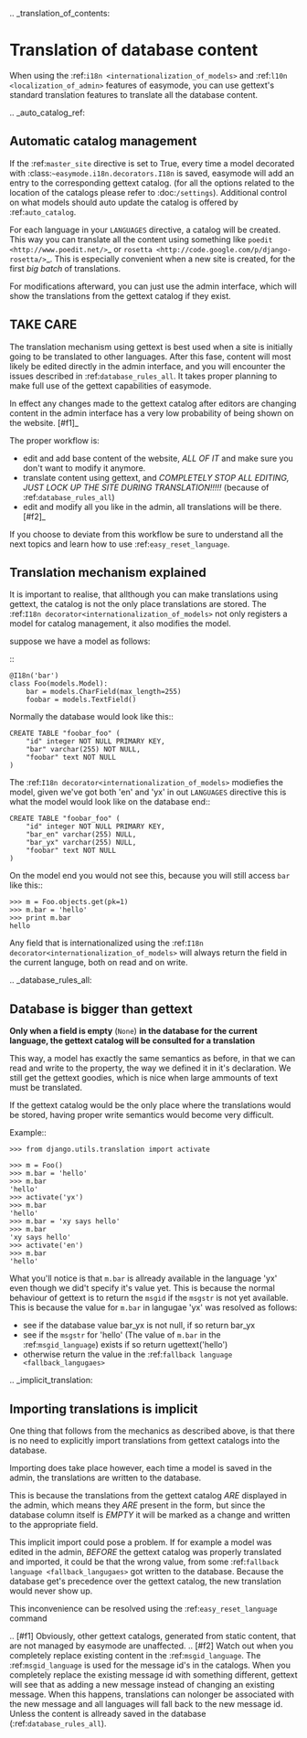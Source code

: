 .. _translation_of_contents:

Translation of database content
===============================

When using the :ref:`i18n <internationalization_of_models>` and 
:ref:`l10n <localization_of_admin>` features of easymode, you can use gettext's
standard translation features to translate all the database content.

.. _auto_catalog_ref:

Automatic catalog management
----------------------------

If the :ref:`master_site` directive is set to True, every time a model decorated
with :class:`~easymode.i18n.decorators.I18n` is saved, easymode will add an 
entry to the corresponding gettext catalog. (for all the options related to the 
location of the catalogs please refer to :doc:`/settings`). Additional control 
on what models should auto update the catalog is offered by :ref:`auto_catalog`.


For each language in your ``LANGUAGES`` directive, a catalog will be created.
This way you can translate all the content using something like 
`poedit <http://www.poedit.net/>`_ or 
`rosetta <http://code.google.com/p/django-rosetta/>`_. This is especially
convenient when a new site is created, for the first *big batch* of translations.

For modifications afterward, you can just use the admin interface, which will
show the translations from the gettext catalog if they exist.

TAKE CARE
---------

The translation mechanism using gettext is best used when a site is initially
going to be translated to other languages. After this fase, content will most likely be
edited directly in the admin interface, and you will encounter the issues described in
:ref:`database_rules_all`. It takes proper planning to make full use of the
gettext capabilities of easymode. 

In effect any changes made to the gettext
catalog after editors are changing content in the admin interface
has a very low probability of being shown on the website. [#f1]_

The proper workflow is:

- edit and add base content of the website, *ALL OF IT* and make sure you don't want to modify it anymore.
- translate content using gettext, and *COMPLETELY STOP ALL EDITING, JUST 
  LOCK UP THE SITE DURING TRANSLATION!!!!!* (because of :ref:`database_rules_all`)
- edit and modify all you like in the admin, all translations will be there. [#f2]_
  

If you choose to deviate from this workflow be sure to understand all the next topics
and learn how to use :ref:`easy_reset_language`.

Translation mechanism explained
-------------------------------

It is important to realise, that allthough you can make translations using gettext,
the catalog is not the only place translations are stored. The 
:ref:`I18n decorator<internationalization_of_models>` not only registers a model
for catalog management, it also modifies the model.

suppose we have a model as follows:

::

    @I18n('bar')
    class Foo(models.Model):
        bar = models.CharField(max_length=255)
        foobar = models.TextField()

Normally the database would look like this::

    CREATE TABLE "foobar_foo" (
        "id" integer NOT NULL PRIMARY KEY,
        "bar" varchar(255) NOT NULL,
        "foobar" text NOT NULL
    )

The :ref:`I18n decorator<internationalization_of_models>` modiefies the model,
given we've got both 'en' and 'yx' in out ``LANGUAGES`` directive this is what
the model would look like on the database end::

    CREATE TABLE "foobar_foo" (
        "id" integer NOT NULL PRIMARY KEY,
        "bar_en" varchar(255) NULL,
        "bar_yx" varchar(255) NULL,
        "foobar" text NOT NULL
    )

On the model end you would not see this, because you will still access ``bar`` 
like this::

    >>> m = Foo.objects.get(pk=1)
    >>> m.bar = 'hello'
    >>> print m.bar
    hello

Any field that is internationalized using the 
:ref:`I18n decorator<internationalization_of_models>` will always return the 
field in the current languge, both on read and on write.

.. _database_rules_all:

Database is bigger than gettext
-------------------------------

**Only when a field is empty** (``None``) **in the database for the current language, the
gettext catalog will be consulted for a translation**

This way, a model has exactly the same semantics as before, in that we can read
and write to the property, the way we defined it in it's declaration. We 
still get the gettext goodies, which is nice when large ammounts of text must be
translated. 

If the gettext catalog would be the only place where the translations
would be stored, having proper write semantics would become very difficult.

Example::

    >>> from django.utils.translation import activate
    
    >>> m = Foo()
    >>> m.bar = 'hello'
    >>> m.bar
    'hello'
    >>> activate('yx')
    >>> m.bar
    'hello'
    >>> m.bar = 'xy says hello'
    >>> m.bar
    'xy says hello'
    >>> activate('en')
    >>> m.bar
    'hello'

What you'll notice is that ``m.bar`` is allready available in the language 'yx'
even though we did't specify it's value yet. This is because the normal behaviour
of gettext is to return the ``msgid`` if the ``msgstr`` is not yet available. 
This is because the value for ``m.bar`` in langugae 'yx' was resolved as follows:

* see if the database value bar_yx is not null, if so return bar_yx
* see if the ``msgstr`` for 'hello' (The value of ``m.bar`` in the 
  :ref:`msgid_language`) exists if so return ugettext('hello')
* otherwise return the value in the :ref:`fallback language <fallback_langugaes>`

.. _implicit_translation:

Importing translations is implicit
----------------------------------

One thing that follows from the mechanics as described above, is that there is
no need to explicitly import translations from gettext catalogs into the database.

Importing does take place however, each time a model is saved in the admin, the
translations are written to the database. 

This is because the translations from the gettext catalog *ARE* displayed in the 
admin, which means they *ARE* present in the form, but since the database column 
itself is *EMPTY* it will be marked as a change and written to the appropriate 
field.

This implicit import could pose a problem. If for example a model was edited in the
admin, *BEFORE* the gettext catalog was properly translated and imported, it could
be that the wrong value, from some :ref:`fallback language <fallback_langugaes>`
got written to the database. Because the database get's precedence over the 
gettext catalog, the new translation would never show up.

This inconvenience can be resolved using the :ref:`easy_reset_language` command

.. [#f1]  Obviously, other gettext
    catalogs, generated from static content, that are not managed by easymode are unaffected.
.. [#f2] Watch out
    when  you completely replace existing content in the :ref:`msgid_language`. The
    :ref:`msgid_language` is used for the message id's in the catalogs. When you completely
    replace the existing message id with something different, gettext will see that as adding
    a new message instead of changing an existing message. When this happens, translations
    can nolonger be associated with the new message and all languages will fall back to
    the new message id. Unless the content is allready saved in the database (:ref:`database_rules_all`).